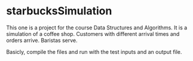 # starbucksSimulation
This one is a project for the course Data Structures and Algorithms. It is a simulation of a coffee shop. Customers with different arrival times and orders arrive. Baristas serve.

Basicly, compile the files and run with the test inputs and an output file.
